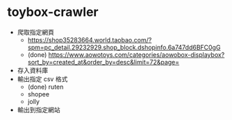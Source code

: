 # toybox-crawler

- 爬取指定網頁
  - https://shop35283664.world.taobao.com/?spm=pc_detail.29232929.shop_block.dshopinfo.6a747dd6BFC0gG
  - (done) https://www.aowotoys.com/categories/aowobox-displaybox?sort_by=created_at&order_by=desc&limit=72&page= 
- 存入資料庫
- 輸出指定 csv 格式
  - (done) ruten
  - shopee
  - jolly
- 輸出到指定網站

